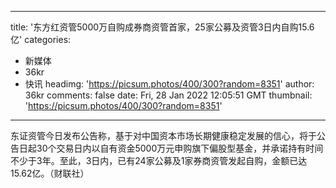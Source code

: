
---
title: '东方红资管5000万自购成券商资管首家，25家公募及资管3日内自购15.6亿'
categories: 
 - 新媒体
 - 36kr
 - 快讯
headimg: 'https://picsum.photos/400/300?random=8351'
author: 36kr
comments: false
date: Fri, 28 Jan 2022 12:05:51 GMT
thumbnail: 'https://picsum.photos/400/300?random=8351'
---

<div>   
东证资管今日发布公告称，基于对中国资本市场长期健康稳定发展的信心，将于公告日起30个交易日内以自有资金5000万元申购旗下偏股型基金，并承诺持有时间不少于3年。至此，3日内，已有24家公募及1家券商资管发起自购，金额已达15.62亿。（财联社）  
</div>
            